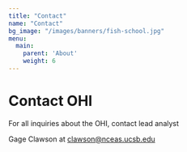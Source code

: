 ```yaml
---
title: "Contact"
name: "Contact"
bg_image: "/images/banners/fish-school.jpg"
menu:
  main:
    parent: 'About'
    weight: 6
---
```


# Contact OHI
For all inquiries about the OHI, contact lead analyst

Gage Clawson at clawson@nceas.ucsb.edu

